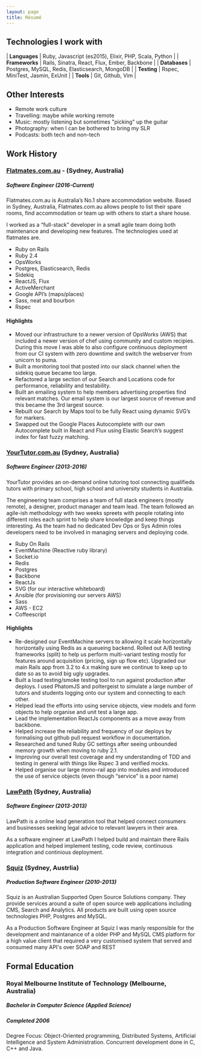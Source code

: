 ```yaml
---
layout: page
title: Résumé
---
```


## Technologies I work with
| **Languages** | Ruby, Javascript (es2015), Elixir, PHP, Scala, Python |
| **Frameworks** | Rails, Sinatra, React, Flux, Ember, Backbone |
| **Databases** | Postgres, MySQL, Redis, Elasticsearch, MongoDB |
| **Testing** | Rspec, MiniTest, Jasmin, ExUnit |
| **Tools** | Git, Github, Vim |

## Other Interests
- Remote work culture
- Travelling: maybe while working remote
- Music: mostly listening but sometimes "picking" up the guitar
- Photography: when I can be bothered to bring my SLR
- Podcasts: both tech and non-tech

## Work History
### [Flatmates.com.au](https://flatmates.com.au) - (Sydney, Australia)
##### Software Engineer (2016-Current)

Flatmates.com.au is Australia’s No.1 share accommodation website. Based in Sydney, Australia, Flatmates.com.au allows people to list their spare rooms, find accommodation or team up with others to start a share house.

I worked as a “full-stack” developer in a small agile team doing both maintenance and developing new features. The technologies used at flatmates are.

 - Ruby on Rails
 - Ruby 2.4
 - OpsWorks
 - Postgres, Elasticsearch, Redis
 - Sidekiq
 - ReactJS, Flux
 - ActiveMerchant
 - Google API’s (maps/places)
 - Sass, neat and bourbon
 - Rspec

#### Highlights

 - Moved our infrastructure to a newer version of OpsWorks (AWS) that included a newer version of chef using community and custom recipies. During this move I was able to also configure continuous deployment from our CI system with zero downtime and switch the webserver from unicorn to puma.
 - Built a monitoring tool that posted into our slack channel when the sidekiq queue became too large.
 - Refactored a large section of our Search and Locations code for performance, reliability and testability.
 - Built an emailing system to help members advertising properties find relevant matches. Our email system is our largest source of revenue and this became the 3rd largest source.
 - Rebuilt our Search by Maps tool to be fully React using dynamic SVG’s for markers.
 - Swapped out the Google Places Autocomplete with our own Autocomplete built in React and Flux using Elastic Search’s suggest index for fast fuzzy matching.

### [YourTutor.com.au](http://yourtutor.com.au) (Sydney, Australia)
##### Software Engineer (2013-2016)

YourTutor provides an on-demand online tutoring tool connecting qualifieds tutors with primary school, high school and university students in Australia.

The engineering team comprises a team of full stack engineers (mostly remote), a designer, product manager and team lead. The team followed an agile-ish methodology with two weeks spreets with people rotating into different roles each sprint to help share knowledge and keep things interesting. As the team had no dedicated Dev Ops or Sys Admin roles developers need to be involved in managing servers and deploying code.

- Ruby On Rails
- EventMachine (Reactive ruby library)
- Socket.io
- Redis
- Postgres
- Backbone
- ReactJs
- SVG (for our interactive whiteboard)
- Ansible (for provisioning our servers AWS)
- Sass
- AWS - EC2
- Coffeescript

#### Highlights
- Re-designed our EventMachine servers to allowing it scale horizontally horizontally using Redis as a queueing backend.
Rolled out A/B testing frameworks (split) to help us perform multi-variant testing mostly for features around acquisition (pricing, sign up flow etc).
Upgraded our main Rails app from 3.2 to 4.x making sure we continue to keep up to date so as to avoid big ugly upgrades.
- Built a load testing/smoke testing tool to run against production after deploys. I used PhatomJS and poltergeist to simulate a large number of tutors and students logging onto our system and connecting to each other.
- Helped lead the efforts into using service objects, view models and form objects to help organise and unit test a large app.
- Lead the implementation ReactJs components as a move away from backbone.
- Helped increase the reliability and frequency of our deploys by formalising out github pull request workflow in documentation.
- Researched and tuned Ruby GC settings after seeing unbounded memory growth when moving to ruby 2.1.
- Improving our overall test coverage and my understanding of TDD and testing in general with things like Rspec 3 and verified mocks.
- Helped organise our large mono-rail app into modules and introduced the use of service objects (even though “service” is a poor name)

### [LawPath](http://lawpath.com.au) (Sydney, Australia)
##### Software Engineer (2013-2013)
LawPath is a online lead generation tool that helped connect consumers and businesses seeking legal advice to relevant lawyers in their area.

As a software engineer at LawPath I helped build and maintain there Rails application and helped implement testing, code review, continuous integration and continious deployment.

### [Squiz](http://squiz.com.au) (Sydney, Austrlia)
##### Production Software Engineer (2010-2013)
Squiz is an Australian Supported Open Source Solutions company. They provide services around a suite of open source web applications including CMS, Search and Analytics. All products are built using open source technologies PHP, Postgres and MySQL.

As a Production Software Engineer at Squiz I was manly responsible for the development and maintanance of a older PHP and MySQL CMS platform for a high value client that required a very customised system that served and consumed many API's over SOAP and REST

## Formal Education
### Royal Melbourne Institute of Technology (Melbourne, Australia)
##### Bachelor in Computer Science (Applied Science)
##### Completed 2006
Degree Focus: Object-Oriented programming, Distributed Systems, Artificial Intelligence and System Administration. Concurrent development done in C, C++ and Java.
